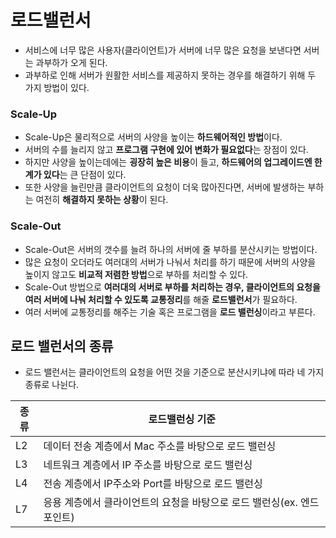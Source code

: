 # 로드밸런서

- 서비스에 너무 많은 사용자(클라이언트)가 서버에 너무 많은 요청을 보낸다면 서버는 과부하가 오게 된다.
- 과부하로 인해 서버가 원활한 서비스를 제공하지 못하는 경우를 해결하기 위해 두 가지 방법이 있다.

### Scale-Up

- Scale-Up은 물리적으로 서버의 사양을 높이는 **하드웨어적인 방법**이다.
- 서버의 수를 늘리지 않고 **프로그램 구현에 있어 변화가 필요없다**는 장점이 있다.
- 하지만 사양을 높이는데에는 **굉장히 높은 비용**이 들고, **하드웨어의 업그레이드엔 한계가 있다**는 큰 단점이 있다.
- 또한 사양을 늘린만큼 클라이언트의 요청이 더욱 많아진다면, 서버에 발생하는 부하는 여전히 **해결하지 못하는 상황**이 된다.

### Scale-Out

- Scale-Out은 서버의 갯수를 늘려 하나의 서버에 줄 부하를 분산시키는 방법이다.
- 많은 요청이 오더라도 여러대의 서버가 나눠서 처리를 하기 때문에 서버의 사양을 높이지 않고도 **비교적 저렴한 방법**으로 부하를 처리할 수 있다.
- Scale-Out 방법으로 **여러대의 서버로 부하를 처리하는 경우, 클라이언트의 요청을 여러 서버에 나눠 처리할 수 있도록 교통정리**를 해줄 **로드밸런서**가 필요하다.
- 여러 서버에 교통정리를 해주는 기술 혹은 프로그램을 **로드 밸런싱**이라고 부른다.

## 로드 밸런서의 종류

- 로드 밸런서는 클라이언트의 요청을 어떤 것을 기준으로 분산시키냐에 따라 네 가지 종류로 나뉜다.

| 종류 | 로드밸런싱 기준 |
| --- | --- |
| L2 | 데이터 전송 계층에서 Mac 주소를 바탕으로 로드 밸런싱 |
| L3 | 네트워크 계층에서 IP 주소를 바탕으로 로드 밸런싱 |
| L4 | 전송 계층에서 IP주소와 Port를 바탕으로 로드 밸런싱 |
| L7 | 응용 계층에서 클라이언트의 요청을 바탕으로 로드 밸런싱(ex. 엔드포인트) |